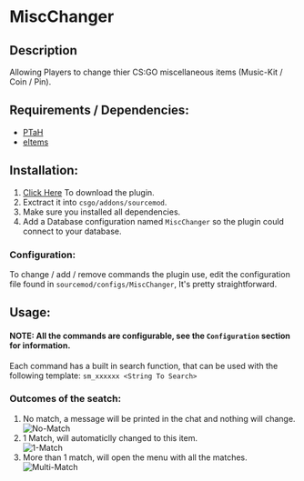 # MiscChanger
## Description
Allowing Players to change thier CS:GO miscellaneous items (Music-Kit / Coin / Pin).

## Requirements / Dependencies:
 - [PTaH](https://github.com/komashchenko/PTaH)
 - [eItems](https://github.com/quasemago/eItems)

## Installation:
1. [Click Here](https://github.com/Natanel-Shitrit/MiscChanger/archive/main.zip) To download the plugin.
2. Exctract it into `csgo/addons/sourcemod`.
3. Make sure you installed all dependencies.
4. Add a Database configuration named `MiscChanger` so the plugin could connect to your database.

### Configuration:
To change / add / remove commands the plugin use, edit the configuration file found in `sourcemod/configs/MiscChanger`, It's pretty straightforward.

## Usage:
#### NOTE: All the commands are configurable, see the `Configuration` section for information.
Each command has a built in search function, that can be used with the following template: `sm_xxxxxx <String To Search>`
### Outcomes of the seatch:
1. No match, a message will be printed in the chat and nothing will change.\
![No-Match](https://i.imgur.com/9L0hSuR.png)
2. 1 Match, will automaticlly changed to this item.\
![1-Match](https://i.imgur.com/5qBiQRY.gif)
3. More than 1 match, will open the menu with all the matches.\
![Multi-Match](https://i.imgur.com/fUWjb5e.gif)

